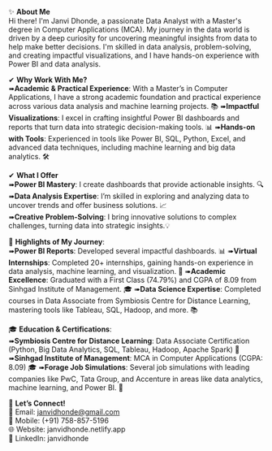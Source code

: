✨ **About Me**  
Hi there! I'm Janvi Dhonde, a passionate Data Analyst with a Master's degree in Computer Applications (MCA). My journey in the data world is driven by a deep curiosity for uncovering meaningful insights from data to help make better decisions. I'm skilled in data analysis, problem-solving, and creating impactful visualizations, and I have hands-on experience with Power BI and data analysis.  

✔ **Why Work With Me?**  
➠**Academic & Practical Experience**: With a Master’s in Computer Applications, I have a strong academic foundation and practical experience across various data analysis and machine learning projects. 📚 
➠**Impactful Visualizations**: I excel in crafting insightful Power BI dashboards and reports that turn data into strategic decision-making tools. 📊
➠**Hands-on with Tools**: Experienced in tools like Power BI, SQL, Python, Excel, and advanced data techniques, including machine learning and big data analytics. 🛠️ 

✔ **What I Offer**    
➠**Power BI Mastery**: I create dashboards that provide actionable insights. 🔍  
➠**Data Analysis Expertise**: I’m skilled in exploring and analyzing data to uncover trends and offer business solutions. 📈  
➠**Creative Problem-Solving**: I bring innovative solutions to complex challenges, turning data into strategic insights.💡

🌟 **Highlights of My Journey**:  
➠**Power BI Reports**: Developed several impactful dashboards.  📊
➠**Virtual Internships**: Completed 20+ internships, gaining hands-on experience in data analysis, machine learning, and visualization.  💼
➠**Academic Excellence**: Graduated with a First Class (74.79%) and CGPA of 8.09 from Sinhgad Institute of Management.  🎓 
➠**Data Science Expertise**: Completed courses in Data Associate from Symbiosis Centre for Distance Learning, mastering tools like Tableau, SQL, Hadoop, and more. 📚 

🎓 **Education & Certifications**:  
➠**Symbiosis Centre for Distance Learning**: Data Associate Certification (Python, Big Data Analytics, SQL, Tableau, Hadoop, Apache Spark)  📜 
➠**Sinhgad Institute of Management**: MCA in Computer Applications (CGPA: 8.09)  🎓 
➠**Forage Job Simulations**: Several job simulations with leading companies like PwC, Tata Group, and Accenture in areas like data analytics, machine learning, and Power BI.  💼 

🌟 **Let’s Connect!**  
📧 Email: janvidhonde@gmail.com  
📱 Mobile: (+91) 758-857-5196  
🌐 Website: janvidhonde.netlify.app  
🔗 LinkedIn: janvidhonde  
